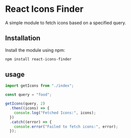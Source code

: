 # React Icons Finder

A simple module to fetch icons based on a specified query.

## Installation

Install the module using npm:

```bash
npm install react-icons-finder

```

## usage

```jsx
import getIcons from "./index";

const query = "food";

getIcons(query, 2)
  .then((icons) => {
    console.log("Fetched Icons:", icons);
  })
  .catch((error) => {
    console.error("Failed to fetch icons:", error);
  });
```

